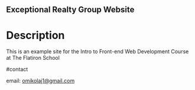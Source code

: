 Exceptional Realty Group Website
--

# Description

This is an example site for the Intro to Front-end Web Development Course at The Flatiron School

#contact

email: omikolaj1@gmail.com
